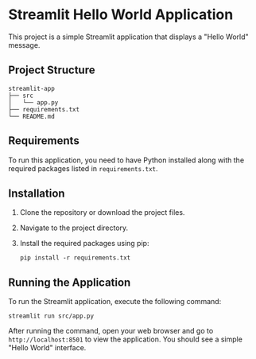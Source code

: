 # Streamlit Hello World Application

This project is a simple Streamlit application that displays a "Hello World" message.

## Project Structure

```
streamlit-app
├── src
│   └── app.py
├── requirements.txt
└── README.md
```

## Requirements

To run this application, you need to have Python installed along with the required packages listed in `requirements.txt`.

## Installation

1. Clone the repository or download the project files.
2. Navigate to the project directory.
3. Install the required packages using pip:

   ```
   pip install -r requirements.txt
   ```

## Running the Application

To run the Streamlit application, execute the following command:

```
streamlit run src/app.py
```

After running the command, open your web browser and go to `http://localhost:8501` to view the application. You should see a simple "Hello World" interface.